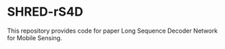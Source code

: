 # SHRED-rS4D

This repository provides code for paper Long Sequence Decoder Network for Mobile Sensing. 